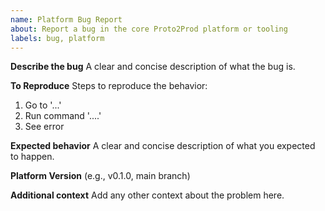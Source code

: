 ```yaml
---
name: Platform Bug Report
about: Report a bug in the core Proto2Prod platform or tooling
labels: bug, platform
---
```


**Describe the bug**
A clear and concise description of what the bug is.

**To Reproduce**
Steps to reproduce the behavior:
1. Go to '...'
2. Run command '....'
3. See error

**Expected behavior**
A clear and concise description of what you expected to happen.

**Platform Version**
(e.g., v0.1.0, main branch)

**Additional context**
Add any other context about the problem here.
